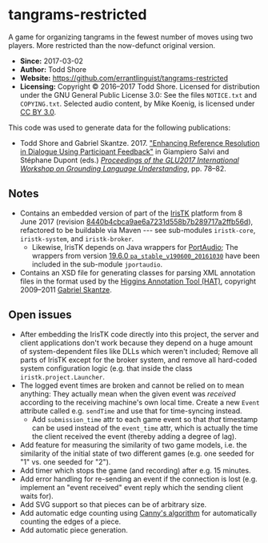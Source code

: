 # tangrams-restricted
A game for organizing tangrams in the fewest number of moves using two players. More restricted than the now-defunct original version.

* **Since:** 2017-03-02
* **Author:** Todd Shore
* **Website:**  https://github.com/errantlinguist/tangrams-restricted
* **Licensing:** Copyright &copy; 2016&ndash;2017 Todd Shore. Licensed for distribution under the GNU General Public License 3.0: See the files `NOTICE.txt` and `COPYING.txt`. Selected audio content, by Mike Koenig, is licensed under [CC BY 3.0](https://creativecommons.org/licenses/by/3.0/).

This code was used to generate data for the following publications:

* Todd Shore and Gabriel Skantze. 2017. ["Enhancing Reference Resolution in Dialogue Using Participant Feedback"](http://dx.doi.org/10.21437/GLU.2017-16) in Giampiero Salvi and St&eacute;phane Dupont (eds.) [*Proceedings of the GLU2017 International Workshop on Grounding Language Understanding*](http://dx.doi.org/10.21437/GLU.2017), pp. 78&ndash;82.

## Notes

* Contains an embedded version of part of the [IrisTK](http://www.iristk.net/) platform from 8 June 2017 (revision [8440b4cbca9ae6a7231d558b7b289717a2ffb56d](https://github.com/gabriel-skantze/IrisTK/commit/8440b4cbca9ae6a7231d558b7b289717a2ffb56d)), refactored to be buildable via Maven --- see sub-modules `iristk-core`, `iristk-system`, and `iristk-broker`.
  * Likewise, IrisTK depends on Java wrappers for [PortAudio](http://www.portaudio.com/); The wrappers from version [19.6.0 `pa_stable_v190600_20161030`](https://app.assembla.com/wiki/show/portaudio/pa_stable_v190600_20161030) have been included in the sub-module `jportaudio`.
* Contains an XSD file for generating classes for parsing XML annotation files in the format used by the [Higgins Annotation Tool (HAT)](http://www.speech.kth.se/hat/), copyright 2009&ndash;2011 [Gabriel Skantze](mailto:gabriel@speech.kth.se).

## Open issues

* After embedding the IrisTK code directly into this project, the server and client applications don't work because they depend on a huge amount of system-dependent files like DLLs which weren't included; Remove all parts of IrisTK except for the broker system, and remove all hard-coded system configuration logic (e.g. that inside the class `iristk.project.Launcher`.
* The logged event times are broken and cannot be relied on to mean anything: They actually mean when the given event was *received* according to the receiving machine's own local time. Create a new `Event` attribute called e.g. `sendTime` and use that for time-syncing instead.
  * Add `submission_time` attr to each game event so that *that* timestamp can be used instead of the `event_time` attr, which is actually the time the client received the event (thereby adding a degree of lag).
* Add feature for measuring the similarity of two game models, i.e. the similarity of the initial state of two different games (e.g. one seeded for "1" vs. one seeded for "2").
* Add timer which stops the game (and recording) after e.g. 15 minutes.
* Add error handling for re-sending an event if the connection is lost (e.g. implement an "event received" event reply which the sending client waits for).
* Add SVG support so that pieces can be of arbitrary size.
* Add automatic edge counting using [Canny's algorithm](https://en.wikipedia.org/wiki/Canny_edge_detector) for automatically counting the edges of a piece.
* Add automatic piece generation.
